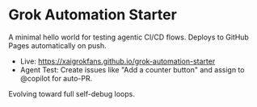 # Grok Automation Starter

A minimal hello world for testing agentic CI/CD flows. Deploys to GitHub Pages automatically on push.

- Live: https://xaigrokfans.github.io/grok-automation-starter
- Agent Test: Create issues like "Add a counter button" and assign to @copilot for auto-PR.

Evolving toward full self-debug loops.
